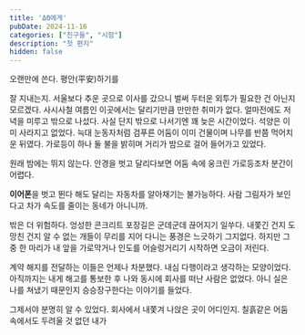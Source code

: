 ```yaml
---
title: 'ΔΘ에게'
pubDate: 2024-11-16
categories: ["친구들", "시험"]
description: "첫 편지"
hidden: false
---
```


오랜만에 쓴다. 평안(平安)하기를

잘 지내는지. 서울보다 추운 곳으로 이사를 갔으니 벌써 두터운 외투가 필요한 건 아닌지 모르겠다. 사시사철 여름인 이곳에서는 달리기만큼 만만한 취미가 없다. 얼마전에도 저녁을 미루고 밖으로 나섰다. 사실 단지 밖으로 나서기엔 꽤 늦은 시간이었다. 석양은 이미 사라지고 없었다. 늑대 눈동자처럼 검푸른 어둠이 이미 건물이며 나무를 반쯤 먹어치운 뒤였다. 가로등이 하나 둘 불을 밝히며 거리가 밤으로 걸어 들어가고 있었다.

원래 밤에는 뛰지 않는다. 안경을 벗고 달리다보면 어둠 속에 웅크린 가로등조차 분간이 어렵다. 

**이어폰**을 벗고 뛴다 해도 달리는 자동차를 알아채기는 불가능하다. 사람 그림자가 보인다고 차가 속도를 줄이는 동네가 아니니까.

밖은 더 위험하다. 엉성한 콘크리트 포장길은 군데군데 끊어지기 일쑤다. 내쫓긴 건지 도망친 건지 알 수 없는 개들이 무리를 지어 다니는 풍경은 느긋하기 그지없다. 하지만 그 중 한 마리가 내 앞을 가로막거나 인도를 어슬렁거리기 시작하면 오금이 저린다.

계약 해지를 전달하는 이들은 언제나 차분했다. 내심 다행이라고 생각하는 모양이었다. 아직까지는 내게 해고를 통보한 후 나와 동시에 회사를 떠난 사람은 없었다. 아니 실은 나를 쳐냈기 때문인지 승승장구한다는 이야기를 들었다.

그제서야 분명히 알 수 있었다. 회사에서 내쫓겨 나앉은 곳이 어디인지. 칠흙같은 어둠 속에서도 두려울 것 없던 내가